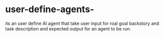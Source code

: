 # user-define-agents-
its an user define AI agent that take user input for roal goal backstory and task description and expected output for an agent to be run.
